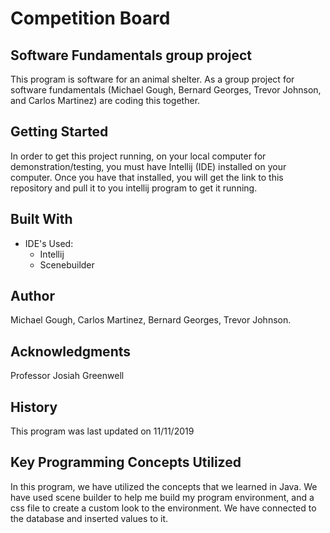# Competition Board
## Software Fundamentals group project
This program is software for an animal shelter.
As a group project for software fundamentals (Michael Gough, Bernard Georges, Trevor Johnson, and Carlos Martinez) are coding 
this together. 

## Getting Started

In order to get this project running, on your local computer for demonstration/testing, 
you must have Intellij (IDE) installed on your computer. 
Once you have that installed, you will get the link to this repository and pull it to you
intellij program to get it running.


## Built With

* IDE's Used:
    * Intellij
    * Scenebuilder

## Author

Michael Gough,
Carlos Martinez,
Bernard Georges,
Trevor Johnson.


## Acknowledgments

Professor Josiah Greenwell

## History

This program was last updated on 11/11/2019

## Key Programming Concepts Utilized

In this program, we have utilized the concepts that we learned in Java. We have used scene builder to help me build my program environment,
and a css file to create a custom look to the environment. We have connected to the database and inserted values to it.
